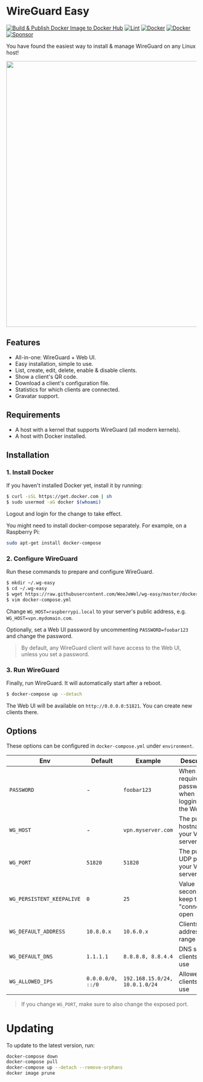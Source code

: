 # WireGuard Easy

[![Build & Publish Docker Image to Docker Hub](https://github.com/WeeJeWel/wg-easy/actions/workflows/deploy.yml/badge.svg?branch=production)](https://github.com/WeeJeWel/wg-easy/actions/workflows/deploy.yml)
[![Lint](https://github.com/WeeJeWel/wg-easy/actions/workflows/lint.yml/badge.svg?branch=master)](https://github.com/WeeJeWel/wg-easy/actions/workflows/lint.yml)
[![Docker](https://img.shields.io/docker/v/weejewel/wg-easy/latest)](https://hub.docker.com/r/weejewel/wg-easy)
[![Docker](https://img.shields.io/docker/pulls/weejewel/wg-easy.svg)](https://hub.docker.com/r/weejewel/wg-easy)
[![Sponsor](https://img.shields.io/github/sponsors/weejewel)](https://github.com/sponsors/WeeJeWel)

You have found the easiest way to install & manage WireGuard on any Linux host!

<p align="center">
  <img src="./assets/screenshot.png" width="702" />
</p>

## Features

* All-in-one: WireGuard + Web UI.
* Easy installation, simple to use.
* List, create, edit, delete, enable & disable clients.
* Show a client's QR code.
* Download a client's configuration file.
* Statistics for which clients are connected.
* Gravatar support.

## Requirements

* A host with a kernel that supports WireGuard (all modern kernels).
* A host with Docker installed.

## Installation

### 1. Install Docker

If you haven't installed Docker yet, install it by running:

```bash
$ curl -sSL https://get.docker.com | sh
$ sudo usermod -aG docker $(whoami)
```
Logout and login for the change to take effect.

You might need to install docker-compose separately. For example, on a Raspberry Pi:

```bash
sudo apt-get install docker-compose
```

### 2. Configure WireGuard

Run these commands to prepare and configure WireGuard.

```bash
$ mkdir ~/.wg-easy
$ cd ~/.wg-easy
$ wget https://raw.githubusercontent.com/WeeJeWel/wg-easy/master/docker-compose.yml
$ vim docker-compose.yml
```

Change `WG_HOST=raspberrypi.local` to your server's public address, e.g. `WG_HOST=vpn.mydomain.com`.

Optionally, set a Web UI password by uncommenting `PASSWORD=foobar123` and change the password.

> By default, any WireGuard client will have access to the Web UI, unless you set a password.

### 3. Run WireGuard

Finally, run WireGuard. It will automatically start after a reboot.

```bash
$ docker-compose up --detach
```

The Web UI will be available on `http://0.0.0.0:51821`. You can create new clients there.

## Options

These options can be configured in `docker-compose.yml` under `environment`.

| Env | Default | Example | Description |
| - | - | - | - |
| `PASSWORD` | - | `foobar123` | When set, requires a password when logging in to the Web UI. |
| `WG_HOST` | - | `vpn.myserver.com` | The public hostname of your VPN server |
| `WG_PORT` | `51820` | `51820` | The public UDP port of your VPN server |
| `WG_PERSISTENT_KEEPALIVE` | `0` | `25` | Value in seconds to keep the "connection" open |
| `WG_DEFAULT_ADDRESS` | `10.8.0.x` | `10.6.0.x` | Clients IP address range |
| `WG_DEFAULT_DNS` | `1.1.1.1` | `8.8.8.8, 8.8.4.4` | DNS server clients will use |
| `WG_ALLOWED_IPS` | `0.0.0.0/0, ::/0` | `192.168.15.0/24, 10.0.1.0/24` | Allowed IPs clients will use |

> If you change `WG_PORT`, make sure to also change the exposed port.

# Updating

To update to the latest version, run:

```bash
docker-compose down
docker-compose pull
docker-compose up --detach --remove-orphans
docker image prune
```
